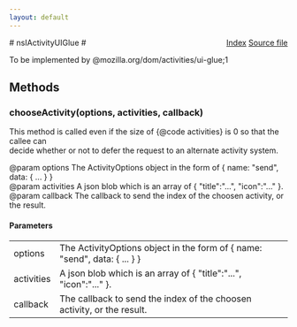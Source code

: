 ```yaml
---
layout: default
---
```

<div class='links' style='float:right'><a href="../index.html">Index</a>
<a href="http://dxr.mozilla.org/mozilla-central/source/dom/activities/interfaces/nsIActivityUIGlue.idl">Source file</a>
</div>
# nsIActivityUIGlue #
  
To be implemented by @mozilla.org/dom/activities/ui-glue;1  
  

## Methods ##

### chooseActivity(options, activities, callback) ###
  
This method is called even if the size of {@code activities} is 0 so that the callee can  
decide whether or not to defer the request to an alternate activity system.  
  
@param options     The ActivityOptions object in the form of { name: "send", data: { ... } }  
@param activities  A json blob which is an array of { "title":"...", "icon":"..." }.  
@param callback    The callback to send the index of the choosen activity, or the result.  
  

#### Parameters ####

<table>

<tr>
<td>options</td>
<td>The ActivityOptions object in the form of { name: "send", data: { ... } }  
</td>
</tr>

<tr>
<td>activities</td>
<td>A json blob which is an array of { "title":"...", "icon":"..." }.  
</td>
</tr>

<tr>
<td>callback</td>
<td>The callback to send the index of the choosen activity, or the result.  
</td>
</tr>

</table>
